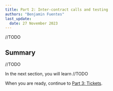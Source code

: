 ```yaml
---
title: Part 2: Inter-contract calls and testing
authors: "Benjamin Fuentes"
last_update:
  date: 27 November 2023
---
```


//TODO

## Summary

//TODO

In the next section, you will learn //TODO

When you are ready, continue to [Part 3: Tickets](./part-3).
